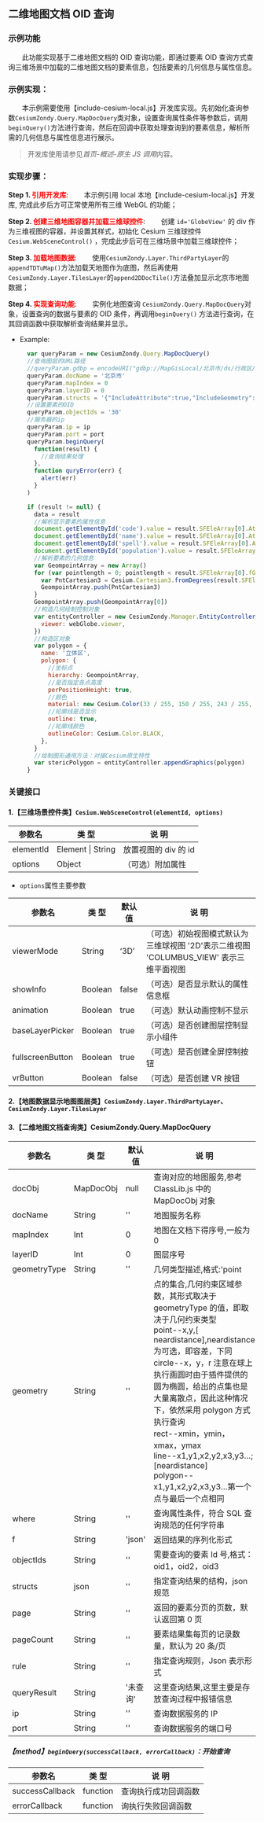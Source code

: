 ## 二维地图文档 OID 查询

### 示例功能

&ensp;&ensp;&ensp;&ensp;此功能实现基于二维地图文档的 OID 查询功能，即通过要素 OID 查询方式查询三维场景中加载的二维地图文档的要素信息，包括要素的几何信息与属性信息。

### 示例实现：

&ensp;&ensp;&ensp;&ensp;本示例需要使用【include-cesium-local.js】开发库实现。先初始化查询参数`CesiumZondy.Query.MapDocQuery`类对象，设置查询属性条件等参数后，调用`beginQuery()`方法进行查询，然后在回调中获取处理查询到的要素信息，解析所需的几何信息与属性信息进行展示。

> 开发库使用请参见*首页-概述-原生 JS 调用*内容。

### 实现步骤：

**Step 1. <font color=red>引用开发库</font>**:
&ensp;&ensp;&ensp;&ensp;本示例引用 local 本地【include-cesium-local.js】开发库, 完成此步后方可正常使用所有三维 WebGL 的功能；

**Step 2. <font color=red>创建三维地图容器并加载三维球控件</font>**:
&ensp;&ensp;&ensp;&ensp;创建 `id='GlobeView'` 的 div 作为三维视图的容器，并设置其样式，初始化 Cesium 三维球控件 `Cesium.WebSceneControl()` ，完成此步后可在三维场景中加载三维球控件；

**Step 3. <font color=red>加载地图数据</font>**:
&ensp;&ensp;&ensp;&ensp;使用`CesiumZondy.Layer.ThirdPartyLayer`的`appendTDTuMap()`方法加载天地图作为底图，然后再使用`CesiumZondy.Layer.TilesLayer`的`append2DDocTile()`方法叠加显示北京市地图数据；

**Step 4. <font color=red>实现查询功能</font>**:
&ensp;&ensp;&ensp;&ensp;实例化地图查询 `CesiumZondy.Query.MapDocQuery`对象，设置查询的数据与要素的 OID 条件，再调用`beginQuery()` 方法进行查询，在其回调函数中获取解析查询结果并显示。

- Example:

  ```javascript
    var queryParam = new CesiumZondy.Query.MapDocQuery()
    //查询图层的URL路径
    //queryParam.gdbp = encodeURI("gdbp://MapGisLocal/北京市/ds/行政区/sfcls/北京市");
    queryParam.docName = '北京市'
    queryParam.mapIndex = 0
    queryParam.layerID = 0
    queryParam.structs = '{"IncludeAttribute":true,"IncludeGeometry":true,"IncludeWebGraphic":false}'
    //设置要素的OID
    queryParam.objectIds = '30'
    //服务器的ip
    queryParam.ip = ip
    queryParam.port = port
    queryParam.beginQuery(
      function(result) {
        //查询结果处理
      },
      function quryError(err) {
        alert(err)
      }
    )
  ```

  ```javascript
    if (result != null) {
      data = result
      //解析显示要素的属性信息
      document.getElementById('code').value = result.SFEleArray[0].AttValue[2]
      document.getElementById('name').value = result.SFEleArray[0].AttValue[3]
      document.getElementById('spell').value = result.SFEleArray[0].AttValue[4]
      document.getElementById('population').value = result.SFEleArray[0].AttValue[40]
      //解析要素的几何信息
      var GeompointArray = new Array()
      for (var pointlength = 0; pointlength < result.SFEleArray[0].fGeom.RegGeom[0].Rings[0].Arcs[0].Dots.length; pointlength++) {
        var PntCartesian3 = Cesium.Cartesian3.fromDegrees(result.SFEleArray[0].fGeom.RegGeom[0].Rings[0].Arcs[0].Dots[pointlength].x, result.SFEleArray[0].fGeom.RegGeom[0].Rings[0].Arcs[0].Dots[pointlength].y, 10)
        GeompointArray.push(PntCartesian3)
      }
      GeompointArray.push(GeompointArray[0])
      //构造几何绘制控制对象
      var entityController = new CesiumZondy.Manager.EntityController({
        viewer: webGlobe.viewer,
      })
      //构造区对象
      var polygon = {
        name: '立体区',
        polygon: {
          //坐标点
          hierarchy: GeompointArray,
          //是否指定各点高度
          perPositionHeight: true,
          //颜色
          material: new Cesium.Color(33 / 255, 150 / 255, 243 / 255, 0.5),
          //轮廓线是否显示
          outline: true,
          //轮廓线颜色
          outlineColor: Cesium.Color.BLACK,
        },
      }
      //绘制图形通用方法：对接Cesium原生特性
      var stericPolygon = entityController.appendGraphics(polygon)
    }
  ```

### 关键接口

#### 1.【三维场景控件类】`Cesium.WebSceneControl(elementId, options)`

| 参数名    | 类 型             | 说 明                |
| --------- | ----------------- | -------------------- |
| elementId | Element \| String | 放置视图的 div 的 id |
| options   | Object            | （可选）附加属性     |

- `options`属性主要参数

| 参数名           | 类 型   | 默认值 | 说 明                                                                                  |
| ---------------- | ------- | ------ | -------------------------------------------------------------------------------------- |
| viewerMode       | String  | ‘3D’   | （可选）初始视图模式默认为三维球视图 '2D'表示二维视图 'COLUMBUS_VIEW' 表示三维平面视图 |
| showInfo         | Boolean | false  | （可选）是否显示默认的属性信息框                                                       |
| animation        | Boolean | true   | （可选）默认动画控制不显示                                                             |
| baseLayerPicker  | Boolean | true   | （可选）是否创建图层控制显示小组件                                                     |
| fullscreenButton | Boolean | true   | （可选）是否创建全屏控制按钮                                                           |
| vrButton         | Boolean | false  | （可选）是否创建 VR 按钮                                                               |

#### 2.【地图数据显示地图图层类】`CesiumZondy.Layer.ThirdPartyLayer`、`CesiumZondy.Layer.TilesLayer`

#### 3.【二维地图文档查询类】CesiumZondy.Query.MapDocQuery

| 参数名       | 类 型     | 默认值   | 说 明                                                                                                                                                                                                                                                                                                                                                                                                                           |
| ------------ | --------- | -------- | ------------------------------------------------------------------------------------------------------------------------------------------------------------------------------------------------------------------------------------------------------------------------------------------------------------------------------------------------------------------------------------------------------------------------------- |
| docObj       | MapDocObj | null     | 查询对应的地图服务,参考 ClassLib.js 中的 MapDocObj 对象                                                                                                                                                                                                                                                                                                                                                                         |
| docName      | String    | ''       | 地图服务名称                                                                                                                                                                                                                                                                                                                                                                                                                    |
| mapIndex     | Int       | 0        | 地图在文档下得序号,一般为 0                                                                                                                                                                                                                                                                                                                                                                                                     |
| layerID      | Int       | 0        | 图层序号                                                                                                                                                                                                                                                                                                                                                                                                                        |
| geometryType | String    | ''       | 几何类型描述,格式:'point                                                                                                                                                                                                                                                                                                                                                                                                        | circle | rect | line | polygon' |
| geometry     | String    | ''       | 点的集合,几何约束区域参数，其形式取决于 geometryType 的值，即取决于几何约束类型<br/>point--x,y,[ neardistance],neardistance 为可选，即容差，下同<br/>circle--x，y，r 注意在球上执行画圆时由于插件提供的圆为椭圆，给出的点集也是大量离散点，因此这种情况下，依然采用 polygon 方式执行查询<br/> rect--xmin，ymin，xmax，ymax <br/>line--x1,y1,x2,y2,x3,y3…;[neardistance]<br/>polygon--x1,y1,x2,y2,x3,y3…第一个点与最后一个点相同 |
| where        | String    | ''       | 查询属性条件，符合 SQL 查询规范的任何字符串                                                                                                                                                                                                                                                                                                                                                                                     |
| f            | String    | 'json'   | 返回结果的序列化形式                                                                                                                                                                                                                                                                                                                                                                                                            |
| objectIds    | String    | ''       | 需要查询的要素 Id 号,格式：oid1，oid2，oid3                                                                                                                                                                                                                                                                                                                                                                                     |
| structs      | json      | ''       | 指定查询结果的结构，json 规范                                                                                                                                                                                                                                                                                                                                                                                                   |
| page         | String    | ''       | 返回的要素分页的页数，默认返回第 0 页                                                                                                                                                                                                                                                                                                                                                                                           |
| pageCount    | String    | ''       | 要素结果集每页的记录数量，默认为 20 条/页                                                                                                                                                                                                                                                                                                                                                                                       |
| rule         | String    | ''       | 指定查询规则，Json 表示形式                                                                                                                                                                                                                                                                                                                                                                                                     |
| queryResult  | String    | '未查询' | 这里查询结果,这里主要是存放查询过程中报错信息                                                                                                                                                                                                                                                                                                                                                                                   |
| ip           | String    | ''       | 查询数据服务的 IP                                                                                                                                                                                                                                                                                                                                                                                                               |
| port         | String    | ''       | 查询数据服务的端口号                                                                                                                                                                                                                                                                                                                                                                                                            |

##### 【method】`beginQuery(successCallback, errorCallback)`：开始查询

| 参数名          | 类 型    | 说 明                |
| --------------- | -------- | -------------------- |
| successCallback | function | 查询执行成功回调函数 |
| errorCallback   | function | 询执行失败回调函数   |
